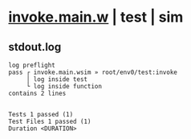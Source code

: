 # [invoke.main.w](../../../../../../examples/tests/sdk_tests/function/invoke.main.w) | test | sim

## stdout.log
```log
log preflight
pass ┌ invoke.main.wsim » root/env0/test:invoke
     │ log inside test
     └ log inside function
contains 2 lines
 
 
Tests 1 passed (1)
Test Files 1 passed (1)
Duration <DURATION>
```

